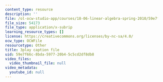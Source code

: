 ```yaml
---
content_type: resource
description: ''
file: /ol-ocw-studio-app/courses/18-06-linear-algebra-spring-2010/59e7f66c8bda597720b45c5cd2df8db8_l88D4r74gtM.srt
file_size: 54173
file_type: application/x-subrip
learning_resource_types: []
license: https://creativecommons.org/licenses/by-nc-sa/4.0/
ocw_type: OCWFile
resourcetype: Other
title: 3play caption file
uid: 59e7f66c-8bda-5977-20b4-5c5cd2df8db8
video_files:
  video_thumbnail_file: null
video_metadata:
  youtube_id: null
---
```

